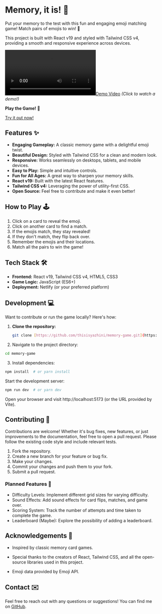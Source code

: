# Memory, it is! 🧠

Put your memory to the test with this fun and engaging emoji matching game!  Match pairs of emojis to win! 🎉

This project is built with React v19 and styled with Tailwind CSS v4, providing a smooth and responsive experience across devices.

[![Demo Video](./src/assets/demo.mov)](./src/assets/demo.mov)  *(Click to watch a demo!)*

**Play the Game!** 🚀

[Try it out now!](https://memory-it-is.netlify.app/)

## Features ✨

* **Engaging Gameplay:** A classic memory game with a delightful emoji twist.
* **Beautiful Design:**  Styled with Tailwind CSS for a clean and modern look.
* **Responsive:** Works seamlessly on desktops, tablets, and mobile devices.
* **Easy to Play:** Simple and intuitive controls.
* **Fun for All Ages:** A great way to sharpen your memory skills.
* **React v19:** Built with the latest React features.
* **Tailwind CSS v4:**  Leveraging the power of utility-first CSS.
* **Open Source:**  Feel free to contribute and make it even better!

## How to Play 🕹️

1. Click on a card to reveal the emoji.
2. Click on another card to find a match.
3. If the emojis match, they stay revealed!
4. If they don't match, they flip back over.
5. Remember the emojis and their locations.
6. Match all the pairs to win the game!

## Tech Stack 🛠️

* **Frontend:** React v19, Tailwind CSS v4, HTML5, CSS3
* **Game Logic:** JavaScript (ES6+)
* **Deployment:** Netlify (or your preferred platform)

## Development 💻

Want to contribute or run the game locally? Here's how:

1. **Clone the repository:**
   ```bash
   git clone [https://github.com/thisisyazhini/memory-game.git](https://www.google.com/search?q=https://github.com/thisisyazhini/memory-game.git)  # Replace with your repo URL
   ```

2. Navigate to the project directory:

```bash
cd memory-game
```

3. Install dependencies:

```bash
npm install  # or yarn install
```

Start the development server:

```bash
npm run dev  # or yarn dev
```

Open your browser and visit http://localhost:5173 (or the URL provided by Vite).   

## Contributing 🤝
Contributions are welcome!  Whether it's bug fixes, new features, or just improvements to the documentation, feel free to open a pull request.  Please follow the existing code style and include relevant tests.

1. Fork the repository.
2. Create a new branch for your feature or bug fix.
3. Make your changes.
4. Commit your changes and push them to your fork.
5. Submit a pull request.   

### Planned Features 🚀

- Difficulty Levels: Implement different grid sizes for varying difficulty.
- Sound Effects: Add sound effects for card flips, matches, and game over.
- Scoring System: Track the number of attempts and time taken to complete the game.
- Leaderboard (Maybe): Explore the possibility of adding a leaderboard.


## Acknowledgements 🙏

- Inspired by classic memory card games.

- Special thanks to the creators of React, Tailwind CSS, and all the open-source libraries used in this project.

- Emoji data provided by Emoji API.

## Contact ✉️

Feel free to reach out with any questions or suggestions!  You can find me on [GitHub](https://github.com/thisisyazhini/).

